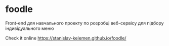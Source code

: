 # foodle
Front-end для навчального проекту по розробці веб-сервісу для підбору індивідуального меню

Check it online https://stanislav-kelemen.github.io/foodle/
